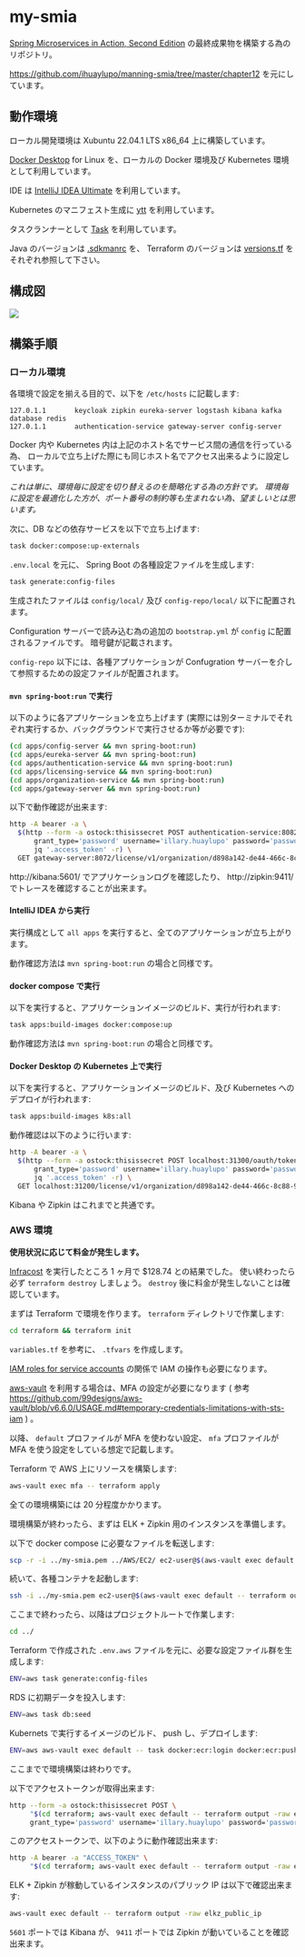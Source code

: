 my-smia
=======

[Spring Microservices in Action, Second Edition](https://amzn.to/3TSpkqM) の最終成果物を構築する為のリポジトリ。

https://github.com/ihuaylupo/manning-smia/tree/master/chapter12 を元にしています。

動作環境
----

ローカル開発環境は Xubuntu 22.04.1 LTS x86_64 上に構築しています。

[Docker Desktop](https://www.docker.com/products/docker-desktop/) for Linux を、ローカルの Docker 環境及び
Kubernetes 環境として利用しています。

IDE は [IntelliJ IDEA Ultimate](https://www.jetbrains.com/lp/intellij-frameworks/) を利用しています。

Kubernetes のマニフェスト生成に [ytt](https://carvel.dev/ytt/docs/latest/) を利用しています。

タスクランナーとして [Task](https://taskfile.dev/) を利用しています。

Java のバージョンは [.sdkmanrc](.sdkmanrc) を、 Terraform のバージョンは [versions.tf](./terraform/versions.tf)
をそれぞれ参照して下さい。

構成図
------

![](./architecture.drawio.png)

構築手順
--------

### ローカル環境

各環境で設定を揃える目的で、以下を `/etc/hosts` に記載します:

```
127.0.1.1       keycloak zipkin eureka-server logstash kibana kafka database redis
127.0.1.1       authentication-service gateway-server config-server
```

Docker 内や Kubernetes 内は上記のホスト名でサービス間の通信を行っている為、
ローカルで立ち上げた際にも同じホスト名でアクセス出来るように設定しています。

*これは単に、環境毎に設定を切り替えるのを簡略化する為の方針です。*
*環境毎に設定を最適化した方が、ポート番号の制約等も生まれない為、望ましいとは思います。*

次に、DB などの依存サービスを以下で立ち上げます:

``` sh
task docker:compose:up-externals
```

`.env.local` を元に、 Spring Boot の各種設定ファイルを生成します:

``` sh
task generate:config-files
```

生成されたファイルは `config/local/` 及び `config-repo/local/` 以下に配置されます。

Configuration サーバーで読み込む為の追加の `bootstrap.yml` が `config` に配置されるファイルです。
暗号鍵が記載されます。

`config-repo` 以下には、各種アプリケーションが Confugration サーバーを介して参照するための設定ファイルが配置されます。

#### `mvn spring-boot:run` で実行

以下のように各アプリケーションを立ち上げます
(実際には別ターミナルでそれぞれ実行するか、バックグラウンドで実行させるか等が必要です):

``` sh
(cd apps/config-server && mvn spring-boot:run)
(cd apps/eureka-server && mvn spring-boot:run)
(cd apps/authentication-service && mvn spring-boot:run)
(cd apps/licensing-service && mvn spring-boot:run)
(cd apps/organization-service && mvn spring-boot:run)
(cd apps/gateway-server && mvn spring-boot:run)
```

以下で動作確認が出来ます:

``` sh
http -A bearer -a \
  $(http --form -a ostock:thisissecret POST authentication-service:8082/oauth/token \
      grant_type='password' username='illary.huaylupo' password='password1' | \
      jq '.access_token' -r) \
  GET gateway-server:8072/license/v1/organization/d898a142-de44-466c-8c88-9ceb2c2429d3/license/f2a9c9d4-d2c0-44fa-97fe-724d77173c62
```

http://kibana:5601/ でアプリケーションログを確認したり、 http://zipkin:9411/ でトレースを確認することが出来ます。

#### IntelliJ IDEA から実行

実行構成として `all apps` を実行すると、全てのアプリケーションが立ち上がります。

動作確認方法は `mvn spring-boot:run` の場合と同様です。

#### docker compose で実行

以下を実行すると、アプリケーションイメージのビルド、実行が行われます:

``` sh
task apps:build-images docker:compose:up
```

動作確認方法は `mvn spring-boot:run` の場合と同様です。

#### Docker Desktop の Kubernetes 上で実行

以下を実行すると、アプリケーションイメージのビルド、及び Kubernetes へのデプロイが行われます:

``` sh
task apps:build-images k8s:all
```

動作確認は以下のように行います:

``` sh
http -A bearer -a \
  $(http --form -a ostock:thisissecret POST localhost:31300/oauth/token \
      grant_type='password' username='illary.huaylupo' password='password1' | \
      jq '.access_token' -r) \
  GET localhost:31200/license/v1/organization/d898a142-de44-466c-8c88-9ceb2c2429d3/license/f2a9c9d4-d2c0-44fa-97fe-724d77173c62
```

Kibana や Zipkin はこれまでと共通です。

### AWS 環境

**使用状況に応じて料金が発生します。**

[Infracost](https://www.infracost.io/) を実行したところ 1 ヶ月で $128.74 との結果でした。
使い終わったら必ず `terraform destroy` しましょう。 `destroy` 後に料金が発生しないことは確認しています。

まずは Terraform で環境を作ります。 `terraform` ディレクトリで作業します:

``` sh
cd terraform && terraform init
```

`variables.tf` を参考に、 `.tfvars` を作成します。

[IAM roles for service accounts](https://docs.aws.amazon.com/eks/latest/userguide/iam-roles-for-service-accounts.html)
の関係で
IAM の操作も必要になります。

[aws-vault](https://github.com/99designs/aws-vault) を利用する場合は、MFA の設定が必要になります
(
参考 https://github.com/99designs/aws-vault/blob/v6.6.0/USAGE.md#temporary-credentials-limitations-with-sts-iam )
。

以降、 `default` プロファイルが MFA を使わない設定、 `mfa` プロファイルが MFA を使う設定をしている想定で記載します。

Terraform で AWS 上にリソースを構築します:

``` sh
aws-vault exec mfa -- terraform apply
```

全ての環境構築には 20 分程度かかります。

環境構築が終わったら、まずは ELK + Zipkin 用のインスタンスを準備します。

以下で docker compose に必要なファイルを転送します:

``` sh
scp -r -i ../my-smia.pem ../AWS/EC2/ ec2-user@$(aws-vault exec default -- terraform output -raw elkz_public_ip):~/
```

続いて、各種コンテナを起動します:

``` sh
ssh -i ../my-smia.pem ec2-user@$(aws-vault exec default -- terraform output -raw elkz_public_ip) docker-compose --file EC2/docker-compose.yml --project-directory EC2 up -d
```

ここまで終わったら、以降はプロジェクトルートで作業します:

``` sh
cd ../
```

Terraform で作成された `.env.aws` ファイルを元に、必要な設定ファイル群を生成します:

``` sh
ENV=aws task generate:config-files
```

RDS に初期データを投入します:

``` sh
ENV=aws task db:seed
```

Kubernets で実行するイメージのビルド、 push し、デプロイします:

``` sh
ENV=aws aws-vault exec default -- task docker:ecr:login docker:ecr:push:all k8s:all
```

ここまでで環境構築は終わりです。

以下でアクセストークンが取得出来ます:

``` sh
http --form -a ostock:thisissecret POST \
     "$(cd terraform; aws-vault exec default -- terraform output -raw eks_node_public_ip):31300/oauth/token" \
     grant_type='password' username='illary.huaylupo' password='password1' | jq '.access_token' -r
```

このアクセストークンで、以下のように動作確認出来ます:

``` sh
http -A bearer -a "ACCESS_TOKEN" \
     "$(cd terraform; aws-vault exec default -- terraform output -raw eks_node_public_ip):31200/license/v1/organization/d898a142-de44-466c-8c88-9ceb2c2429d3/license/f2a9c9d4-d2c0-44fa-97fe-724d77173c62"
```

ELK + Zipkin が稼動しているインスタンスのパブリック IP は以下で確認出来ます:

``` sh
aws-vault exec default -- terraform output -raw elkz_public_ip
```

`5601` ポートでは Kibana が、 `9411` ポートでは Zipkin が動いていることを確認出来ます。
